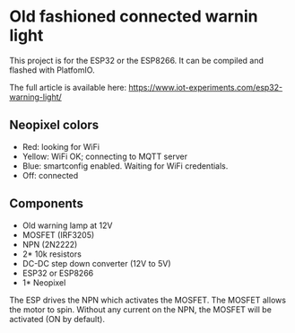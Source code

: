 # Old fashioned connected warnin light
This project is for the ESP32 or the ESP8266.
It can be compiled and flashed with PlatfomIO.

The full article is available here:
https://www.iot-experiments.com/esp32-warning-light/

## Neopixel colors
* Red: looking for WiFi
* Yellow: WiFi OK; connecting to MQTT server
* Blue: smartconfig enabled. Waiting for WiFi credentials.
* Off: connected

## Components
* Old warning lamp at 12V
* MOSFET (IRF3205)
* NPN (2N2222)
* 2* 10k resistors
* DC-DC step down converter (12V to 5V)
* ESP32 or ESP8266
* 1* Neopixel

The ESP drives the NPN which activates the MOSFET.
The MOSFET allows the motor to spin.
Without any current on the NPN, the MOSFET will be activated (ON by default).